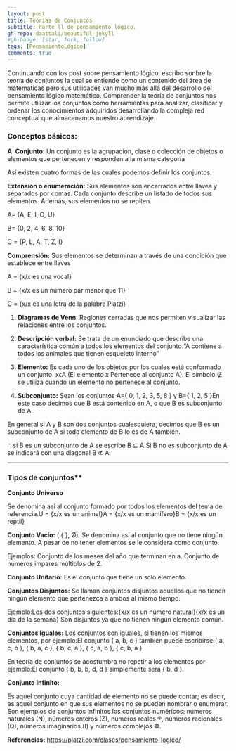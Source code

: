 ```yaml
---
layout: post
title: Teorías de Conjuntos 
subtitle: Parte ll de pensamiento lógico. 
gh-repo: daattali/beautiful-jekyll
#gh-badge: [star, fork, follow]
tags: [PensamientoLógico] 
comments: true
---
```


Continuando con los post sobre pensamiento lógico, escribo sonbre la teoría de conjuntos la cual se entiende como un contenido del área de matemáticas pero sus utilidades van mucho más allá del desarrollo del pensamiento lógico matemático. Comprender la teoría de conjuntos nos permite utilizar los conjuntos como herramientas para analizar, clasificar y ordenar los conocimientos adquiridos desarrollando la compleja red conceptual que almacenamos nuestro aprendizaje.

### Conceptos básicos: ###

**A. Conjunto:** Un conjunto es la agrupación, clase o colección de objetos o elementos que pertenecen y responden a la misma categoría

Así existen cuatro formas de las cuales podemos definir los conjuntos: 

 **Extensión o enumeración:** Sus elementos son encerrados entre llaves y separados por comas. Cada conjunto describe un listado de todos sus elementos. Además, sus elementos no se repiten.

A= {A, E, I, O, U}

B= {0, 2, 4, 6, 8, 10}

C = {P, L, A, T, Z, I}

 **Comprensión:** Sus elementos se determinan a través de una condición que establece entre llaves

A = {x/x es una vocal}

B = {x/x es un número par menor que 11}

C = {x/x es una letra de la palabra Platzi}

1.  **Diagramas de Venn**: Regiones cerradas que nos permiten visualizar las relaciones entre los conjuntos.

2.  **Descripción verbal:** Se trata de un enunciado que describe una característica común a todos los elementos del conjunto.“A contiene a todos los animales que tienen esqueleto interno”

3.  **Elemento:** Es cada uno de los objetos por los cuales está conformado un conjunto. xϵA (El elemento x Pertenece al conjunto A). El símbolo ∉ se utiliza cuando un elemento no pertenece al conjunto.

4.  **Subconjunto:** Sean los conjuntos A={ 0, 1, 2, 3, 5, 8 } y B={ 1, 2, 5 }En este caso decimos que B está contenido en A, o que B es subconjunto de A.

En general si A y B son dos conjuntos cualesquiera, decimos que B es un subconjunto de A si todo elemento de B lo es de A también.

∴ si B es un subconjunto de A se escribe B ⊆ A.Si B no es subconjunto de A se indicará con una diagonal B ⊄ A.

---

### Tipos de conjuntos**

**Conjunto Universo** 

Se denomina así al conjunto formado por todos los elementos del tema de referencia.U = {x/x es un animal}A = {x/x es un mamífero}B = {x/x es un reptil}

**Conjunto Vacío:** 
( { }, Ø). Se denomina así al conjunto que no tiene ningún elemento. A pesar de no tener elementos se le considera como conjunto.

Ejemplos: Conjunto de los meses del año que terminan en a. Conjunto de números impares múltiplos de 2.

**Conjunto Unitario:** Es el conjunto que tiene un solo elemento.

**Conjuntos Disjuntos:** Se llaman conjuntos disjuntos aquellos que no tienen ningún elemento que pertenezca a ambos al mismo tiempo.

Ejemplo:Los dos conjuntos siguientes:{x/x es un número natural}{x/x es un día de la semana} Son disjuntos ya que no tienen ningún elemento común.

**Conjuntos Iguales:** Los conjuntos son iguales, si tienen los mismos elementos, por ejemplo:El conjunto { a, b, c } también puede escribirse:{ a, c, b }, { b, a, c }, { b, c, a }, { c, a, b }, { c, b, a }

En teoría de conjuntos se acostumbra no repetir a los elementos por ejemplo:El conjunto { b, b, b, d, d } simplemente será { b, d }.

**Conjunto Infinito:**

Es aquel conjunto cuya cantidad de elemento no se puede contar; es decir, es aquel conjunto en que sus elementos no se pueden nombrar o enumerar. Son ejemplos de conjuntos infinitos los conjuntos numéricos: números naturales (N), números enteros (Z), números reales ®, números racionales (Q), números imaginarios (I) y números complejos ©.

**Referencias:**
https://platzi.com/clases/pensamiento-logico/
